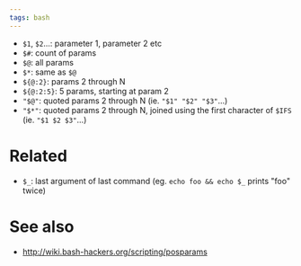 ```yaml
---
tags: bash
---
```


-   `$1`, `$2`...: parameter 1, parameter 2 etc
-   `$#`: count of params
-   `$@`: all params
-   `$*`: same as `$@`
-   `${@:2}`: params 2 through N
-   `${@:2:5}`: 5 params, starting at param 2
-   `"$@"`: quoted params 2 through N (ie. `"$1" "$2" "$3"`...)
-   `"$*"`: quoted params 2 through N, joined using the first character of `$IFS` (ie. `"$1 $2 $3"`...)

# Related

-   `$_`: last argument of last command (eg. `echo foo && echo $_` prints "foo" twice)

# See also

-   <http://wiki.bash-hackers.org/scripting/posparams>

